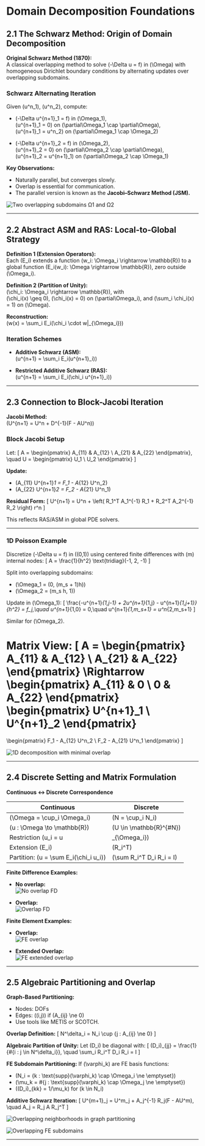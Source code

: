 # Domain Decomposition Foundations

## 2.1 The Schwarz Method: Origin of Domain Decomposition

**Original Schwarz Method (1870):**  
A classical overlapping method to solve \(-\Delta u = f\) in \(\Omega\) with homogeneous Dirichlet boundary conditions by alternating updates over overlapping subdomains.

### Schwarz Alternating Iteration

Given \(u^n_1\), \(u^n_2\), compute:
- \(-\Delta u^{n+1}_1 = f\) in \(\Omega_1\),  
  \(u^{n+1}_1 = 0\) on \(\partial\Omega_1 \cap \partial\Omega\),  
  \(u^{n+1}_1 = u^n_2\) on \(\partial\Omega_1 \cap \Omega_2\)

- \(-\Delta u^{n+1}_2 = f\) in \(\Omega_2\),  
  \(u^{n+1}_2 = 0\) on \(\partial\Omega_2 \cap \partial\Omega\),  
  \(u^{n+1}_2 = u^{n+1}_1\) on \(\partial\Omega_2 \cap \Omega_1\)

**Key Observations:**
- Naturally parallel, but converges slowly.
- Overlap is essential for communication.
- The parallel version is known as the **Jacobi–Schwarz Method (JSM).**

![Two overlapping subdomains Ω1 and Ω2](images/fig_schwarz_overlap.png)

---

## 2.2 Abstract ASM and RAS: Local-to-Global Strategy

**Definition 1 (Extension Operators):**  
Each \(E_i\) extends a function \(w_i: \Omega_i \rightarrow \mathbb{R}\) to a global function \(E_i(w_i): \Omega \rightarrow \mathbb{R}\), zero outside \(\Omega_i\).

**Definition 2 (Partition of Unity):**  
\(\chi_i: \Omega_i \rightarrow \mathbb{R}\), with  
\(\chi_i(x) \geq 0\), \(\chi_i(x) = 0\) on \(\partial\Omega_i\), and \(\sum_i \chi_i(x) = 1\) on \(\Omega\).

**Reconstruction:**  
\(w(x) = \sum_i E_i(\chi_i \cdot w|_{\Omega_i})\)

### Iteration Schemes

- **Additive Schwarz (ASM):**  
  \(u^{n+1} = \sum_i E_i(u^{n+1}_i)\)

- **Restricted Additive Schwarz (RAS):**  
  \(u^{n+1} = \sum_i E_i(\chi_i u^{n+1}_i)\)

---

## 2.3 Connection to Block-Jacobi Iteration

**Jacobi Method:**  
\(U^{n+1} = U^n + D^{-1}(F - AU^n)\)

### Block Jacobi Setup

Let:
\[
A =
\begin{pmatrix}
A_{11} & A_{12} \\
A_{21} & A_{22}
\end{pmatrix}, \quad
U =
\begin{pmatrix}
U_1 \\
U_2
\end{pmatrix}
\]

**Update:**
- \(A_{11} U^{n+1}_1 = F_1 - A_{12} U^n_2\)
- \(A_{22} U^{n+1}_2 = F_2 - A_{21} U^n_1\)

**Residual Form:**
\[
U^{n+1} = U^n + \left( R_1^T A_1^{-1} R_1 + R_2^T A_2^{-1} R_2 \right) r^n
\]

This reflects RAS/ASM in global PDE solvers.

---

### 1D Poisson Example

Discretize \(-\Delta u = f\) in \((0,1)\) using centered finite differences with \(m\) internal nodes:
\[
A = \frac{1}{h^2} \text{tridiag}(-1, 2, -1)
\]

Split into overlapping subdomains:
- \(\Omega_1 = (0, (m_s + 1)h)\)
- \(\Omega_2 = (m_s h, 1)\)

Update in \(\Omega_1\):
\[
\frac{-u^{n+1}_{1,j-1} + 2u^{n+1}_{1,j} - u^{n+1}_{1,j+1}}{h^2} = f_j,\quad
u^{n+1}_{1,0} = 0,\quad
u^{n+1}_{1,m_s+1} = u^n_{2,m_s+1}
\]

Similar for \(\Omega_2\).

**Matrix View:**
\[
A =
\begin{pmatrix}
A_{11} & A_{12} \\
A_{21} & A_{22}
\end{pmatrix}
\Rightarrow
\begin{pmatrix}
A_{11} & 0 \\
0 & A_{22}
\end{pmatrix}
\begin{pmatrix}
U^{n+1}_1 \\
U^{n+1}_2
\end{pmatrix}
=
\begin{pmatrix}
F_1 - A_{12} U^n_2 \\
F_2 - A_{21} U^n_1
\end{pmatrix}
\]

![1D decomposition with minimal overlap](images/fig_overlap_1d.png)

---

## 2.4 Discrete Setting and Matrix Formulation

**Continuous ↔ Discrete Correspondence**

| Continuous | Discrete |
|------------|----------|
| \(\Omega = \cup_i \Omega_i\) | \(N = \cup_i N_i\) |
| \(u : \Omega \to \mathbb{R}\) | \(U \in \mathbb{R}^{\#N}\) |
| Restriction \(u_i = u|_{\Omega_i}\) | \(R_i \in \{0,1\}^{\#N_i \times \#N}\) |
| Extension \(E_i\) | \(R_i^T\) |
| Partition: \(u = \sum E_i(\chi_i u_i)\) | \(\sum R_i^T D_i R_i = I\) |

**Finite Difference Examples:**

- **No overlap:**  
  ![No overlap FD](images/fig_fd_no_overlap.png)

- **Overlap:**  
  ![Overlap FD](images/fig_fd_overlap.png)

**Finite Element Examples:**

- **Overlap:**  
  ![FE overlap](images/fig_fe_overlap.png)

- **Extended Overlap:**  
  ![FE extended overlap](images/fig_fe_extended_overlap.png)

---

## 2.5 Algebraic Partitioning and Overlap

**Graph-Based Partitioning:**
- Nodes: DOFs
- Edges: \((i,j)\) if \(A_{ij} \ne 0\)
- Use tools like METIS or SCOTCH.

**Overlap Definition:**
\[
N^\delta_i = N_i \cup \{j : A_{ij} \ne 0\}
\]

**Algebraic Partition of Unity:**
Let \(D_i\) be diagonal with:
\[
(D_i)_{jj} = \frac{1}{\#\{i : j \in N^\delta_i\}}, \quad \sum_i R_i^T D_i R_i = I
\]

**FE Subdomain Partitioning:**
If \(\varphi_k\) are FE basis functions:
- \(N_i = \{k : \text{supp}(\varphi_k) \cap \Omega_i \ne \emptyset\}\)
- \(\mu_k = \#\{j : \text{supp}(\varphi_k) \cap \Omega_j \ne \emptyset\}\)
- \((D_i)_{kk} = 1/\mu_k\) for \(k \in N_i\)

**Additive Schwarz Iteration:**
\[
U^{m+1}_j = U^m_j + A_j^{-1} R_j(F - AU^m), \quad A_j = R_j A R_j^T
\]

![Overlapping neighborhoods in graph partitioning](images/fig_graph_overlap.png)

![Overlapping FE subdomains](images/fig_fe_subdomains.png)

---

